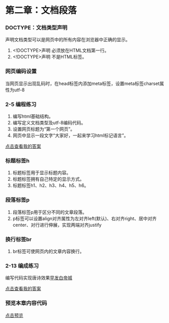 # 第二章：文档段落

### DOCTYPE：文档类型声明
声明文档类型可以是网页中的所有内容在浏览器中正确的显示。
1. \<\!DOCTYPE\>声明 必须放在HTML文档第一行。
1. \<\!DOCTYPE\>声明 不是HTML标签。

### 网页编码设置
当网页显示出现乱码时，在head标签内添加meta标签，设置meta标签charset属性为utf-8

### 2-5 编程练习
1. 编写html基础结构。
2. 编写定义文档类型及utf-8编码代码。
3. 设置网页标题为“第一个网页”。
4. 网页中显示一段文字“大家好，一起来学习html标记语言”。

[点击查看我的答案](2-5.html)

### 标题标签h
1. 标题标签用于显示标题内容。
1. 标题标签拥有自己特定的显示方式。
1. 标题标签h1、h2、h3、h4、h5、h6。

### 段落标签p
1. 段落标签p用于区分不同的文章段落。
1. p标签可以设置align对齐属性为左对齐left(默认)、右对齐right、居中对齐center、对行进行伸展，实现两端对齐justify

### 换行标签br
1. br标签可使网页内的文章内容换行。

### 2-13 编成练习
编写代码实现唐诗效果[早发白帝城](https://img.mukewang.com/climg/5c18c1e10001c81203660215.jpg)

[点击查看我的答案](2-13.html)

### 预览本章内容代码
[点击预览](index.html)
